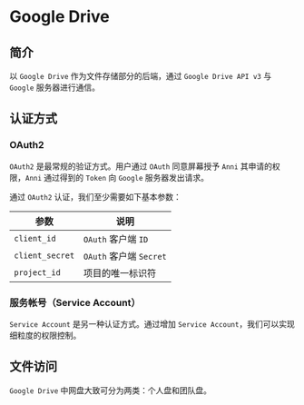 # Google Drive

## 简介

以 `Google Drive` 作为文件存储部分的后端，通过 `Google Drive API v3` 与 `Google` 服务器进行通信。

## 认证方式

### OAuth2

`OAuth2` 是最常规的验证方式。用户通过 `OAuth` 同意屏幕授予 `Anni` 其申请的权限，`Anni` 通过得到的 `Token` 向 `Google` 服务器发出请求。

通过 `OAuth2` 认证，我们至少需要如下基本参数：

| 参数            | 说明                    |
| --------------- | ----------------------- |
| `client_id`     | `OAuth` 客户端 `ID`     |
| `client_secret` | `OAuth` 客户端 `Secret` |
| `project_id`    | 项目的唯一标识符        |

### 服务帐号（Service Account）

`Service Account` 是另一种认证方式。通过增加 `Service Account`，我们可以实现细粒度的权限控制。

## 文件访问

`Google Drive` 中网盘大致可分为两类：个人盘和团队盘。